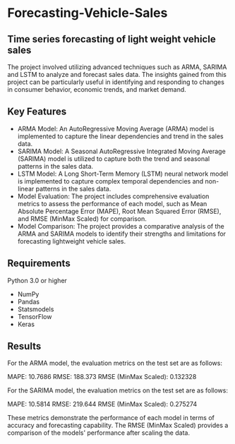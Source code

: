 # Forecasting-Vehicle-Sales
## Time series forecasting of light weight vehicle sales
The project involved utilizing advanced techniques such as ARMA, SARIMA and LSTM to analyze and forecast sales data. The insights gained from this project can be particularly useful in identifying and responding to changes in consumer behavior, economic trends, and market demand.
## Key Features
- ARMA Model: An AutoRegressive Moving Average (ARMA) model is implemented to capture the linear dependencies and trend in the sales data.
- SARIMA Model: A Seasonal AutoRegressive Integrated Moving Average (SARIMA) model is utilized to capture both the trend and seasonal patterns in the sales data.
- LSTM Model: A Long Short-Term Memory (LSTM) neural network model is implemented to capture complex temporal dependencies and non-linear patterns in the sales data.
- Model Evaluation: The project includes comprehensive evaluation metrics to assess the performance of each model, such as Mean Absolute Percentage Error (MAPE), Root Mean Squared Error (RMSE), and RMSE (MinMax Scaled) for comparison.
- Model Comparison: The project provides a comparative analysis of the ARMA and SARIMA models to identify their strengths and limitations for forecasting lightweight vehicle sales.
## Requirements
Python 3.0 or higher
- NumPy
- Pandas
- Statsmodels
- TensorFlow 
- Keras
## Results
<p>For the ARMA model, the evaluation metrics on the test set are as follows:</p>

MAPE: 10.7686
RMSE: 188.373
RMSE (MinMax Scaled): 0.132328
<p>For the SARIMA model, the evaluation metrics on the test set are as follows:</p>

MAPE: 10.5814
RMSE: 219.644
RMSE (MinMax Scaled): 0.275274
<p>These metrics demonstrate the performance of each model in terms of accuracy and forecasting capability. The RMSE (MinMax Scaled) provides a comparison of the models' performance after scaling the data.</p>
